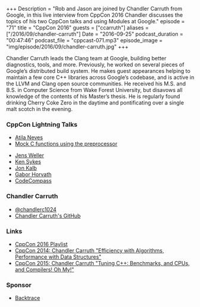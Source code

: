 +++
Description = "Rob and Jason are joined by Chandler Carruth from Google, in this live interview from CppCon 2016 Chandler discusses the topics of his two CppCon talks and using Modules at Google."
episode = "71"
title = "CppCon 2016"
guests = ["ccarruth"]
aliases = ["/2016/09/chandler-carruth"]
Date = "2016-09-25"
podcast_duration = "00:47:46"
podcast_file = "cppcast-071.mp3"
episode_image = "img/episode/2016/09/chandler-carruth.jpg"
+++

Chandler Carruth leads the Clang team at Google, building better diagnostics, tools, and more. Previously, he worked on several pieces of Google’s distributed build system. He makes guest appearances helping to maintain a few core C++ libraries across Google’s codebase, and is active in the LLVM and Clang open source communities. He received his M.S. and B.S. in Computer Science from Wake Forest University, but disavows all knowledge of the contents of his Master’s thesis. He is regularly found drinking Cherry Coke Zero in the daytime and pontificating over a single malt scotch in the evening.

### CppCon Lightning Talks ###

 * [Atila Neves](https://twitter.com/atilaneves)
 * [Mock C functions using the preprocessor](https://github.com/atilaneves/premock)
 - [Jens Weller](https://twitter.com/meetingcpp)
 - [Ken Sykes](https://www.linkedin.com/in/ken-sykes-10ba9a3a)
 - [Jon Kalb](https://twitter.com/_jonkalb)
 - [Gabor Horvath](https://github.com/Xazax-hun)
 - [CodeCompass](https://github.com/Ericsson/CodeCompass)
 
### Chandler Carruth ###

 - [@chandlerc1024](https://twitter.com/chandlerc1024)
 - [Chandler Carruth's GitHub](https://github.com/chandlerc)
 
### Links ###

 - [CppCon 2016 Playlist](https://www.youtube.com/playlist?list=PLHTh1InhhwT7J5jl4vAhO1WvGHUUFgUQH)
 - [CppCon 2014: Chandler Carruth "Efficiency with Algorithms, Performance with Data Structures"](https://www.youtube.com/watch?v=fHNmRkzxHWs)
 - [CppCon 2015: Chandler Carruth "Tuning C++: Benchmarks, and CPUs, and Compilers! Oh My!"](https://www.youtube.com/watch?v=nXaxk27zwlk)
 
### Sponsor ###

- [Backtrace](https://www.backtrace.io/cppcast)


